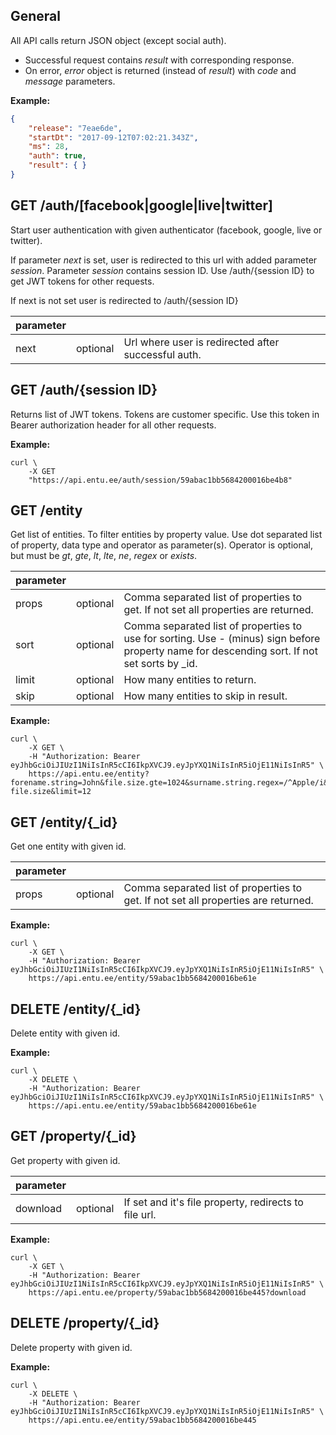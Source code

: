 ## General
All API calls return JSON object (except social auth).
- Successful request contains *result* with corresponding response.
- On error, *error* object is returned (instead of *result*) with *code* and *message* parameters.

**Example:**
```json
{
    "release": "7eae6de",
    "startDt": "2017-09-12T07:02:21.343Z",
    "ms": 28,
    "auth": true,
    "result": { }
}
```




## GET /auth/[facebook|google|live|twitter]
Start user authentication with given authenticator (facebook, google, live or twitter).

If parameter *next* is set, user is redirected to this url with added parameter *session*. Parameter *session* contains session ID. Use /auth/{session ID} to get JWT tokens for other requests.

If next is not set user is redirected to /auth/{session ID}

| parameter | | |
| -- | -- | -- |
| next | optional | Url where user is redirected after successful auth.


## GET /auth/{session ID}
Returns list of JWT tokens. Tokens are customer specific. Use this token in Bearer authorization header for all other requests.

**Example:**
```shell
curl \
    -X GET
    "https://api.entu.ee/auth/session/59abac1bb5684200016be4b8"
```




## GET /entity
Get list of entities. To filter entities by property value. Use dot separated list of property, data type and operator as parameter(s). Operator is optional, but must be *gt*, *gte*, *lt*, *lte*, *ne*, *regex* or *exists*.

| parameter | | |
| -- | -- | -- |
| props | optional | Comma separated list of properties to get. If not set all properties are returned. |
| sort | optional | Comma separated list of properties to use for sorting. Use - (minus) sign before property name for descending sort. If not set sorts by _id. |
| limit | optional | How many entities to return. |
| skip | optional | How many entities to skip in result. |

**Example:**
```shell
curl \
    -X GET \
    -H "Authorization: Bearer eyJhbGciOiJIUzI1NiIsInR5cCI6IkpXVCJ9.eyJpYXQ1NiIsInR5iOjE11NiIsInR5" \
    https://api.entu.ee/entity?forename.string=John&file.size.gte=1024&surname.string.regex=/^Apple/i&photo._id.exists=false&sort=-file.size&limit=12
```




## GET /entity/{_id}
Get one entity with given id.

| parameter | | |
| -- | -- | -- |
| props | optional | Comma separated list of properties to get. If not set all properties are returned. |

**Example:**
```shell
curl \
    -X GET \
    -H "Authorization: Bearer eyJhbGciOiJIUzI1NiIsInR5cCI6IkpXVCJ9.eyJpYXQ1NiIsInR5iOjE11NiIsInR5" \
    https://api.entu.ee/entity/59abac1bb5684200016be61e
```


## DELETE /entity/{_id}
Delete entity with given id.

**Example:**
```shell
curl \
    -X DELETE \
    -H "Authorization: Bearer eyJhbGciOiJIUzI1NiIsInR5cCI6IkpXVCJ9.eyJpYXQ1NiIsInR5iOjE11NiIsInR5" \
    https://api.entu.ee/entity/59abac1bb5684200016be61e
```




## GET /property/{_id}
Get property with given id.

| parameter | | |
| -- | -- | -- |
| download | optional | If set and it's file property, redirects to file url. |

**Example:**
```shell
curl \
    -X GET \
    -H "Authorization: Bearer eyJhbGciOiJIUzI1NiIsInR5cCI6IkpXVCJ9.eyJpYXQ1NiIsInR5iOjE11NiIsInR5" \
    https://api.entu.ee/property/59abac1bb5684200016be445?download
```


## DELETE /property/{_id}
Delete property with given id.

**Example:**
```shell
curl \
    -X DELETE \
    -H "Authorization: Bearer eyJhbGciOiJIUzI1NiIsInR5cCI6IkpXVCJ9.eyJpYXQ1NiIsInR5iOjE11NiIsInR5" \
    https://api.entu.ee/entity/59abac1bb5684200016be445
```
